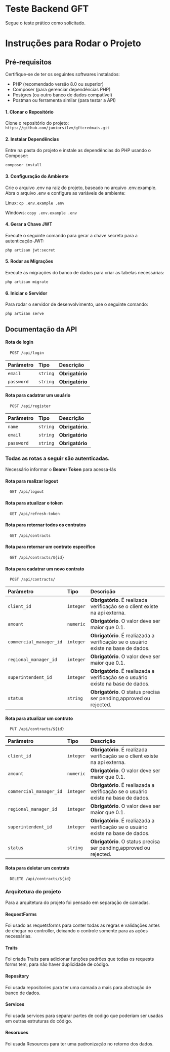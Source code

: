 
# Teste Backend GFT

Segue o teste prático como solicitado.


# Instruções para Rodar o Projeto

## Pré-requisitos
Certifique-se de ter os seguintes softwares instalados:

- PHP (recomendado versão 8.0 ou superior)
- Composer (para gerenciar dependências PHP)
- Postgres (ou outro banco de dados compatível)
- Postman ou ferramenta similar (para testar a API)

#### 1. Clonar o Repositório
Clone o repositório do projeto:
```https://github.com/juniorsilvv/gftcredmais.git```

#### 2. Instalar Dependências
Entre na pasta do projeto e instale as dependências do PHP usando o Composer:

```composer install```

#### 3. Configuração do Ambiente
Crie o arquivo .env na raiz do projeto, baseado no arquivo .env.example. Abra o arquivo .env e configure as variáveis de ambiente:

Linux: 
```cp .env.example .env```

Windows: ```copy .env.example .env```

#### 4. Gerar a Chave JWT
Execute o seguinte comando para gerar a chave secreta para a autenticação JWT:

```php artisan jwt:secret```

#### 5. Rodar as Migrações
Execute as migrações do banco de dados para criar as tabelas necessárias:

```php artisan migrate```

#### 6. Iniciar o Servidor
Para rodar o servidor de desenvolvimento, use o seguinte comando:

```php artisan serve```




## Documentação da API

#### Rota de login
```http
  POST /api/login
```

| Parâmetro   | Tipo       | Descrição                           |
| :---------- | :--------- | :---------------------------------- |
| `email` | `string` | **Obrigatório**|
| `password` | `string` | **Obrigatório**|

#### Rota para cadatrar um usuário

```http
  POST /api/register
```

| Parâmetro   | Tipo       | Descrição                                   |
| :---------- | :--------- | :------------------------------------------ |
| `name`      | `string` | **Obrigatório**.|
| `email` | `string` | **Obrigatório**|
| `password` | `string` | **Obrigatório**|


### Todas as rotas a seguir são autenticadas.
Necessário informar o **Bearer Token** para acessa-lás

#### Rota para realizar logout
```http
  GET /api/logout
```

#### Rota para atualizar o token
```http
  GET /api/refresh-token
```

#### Rota para retornar todos os contratos
```http
  GET /api/contracts
```

#### Rota para retornar um contrato específico
```http
  GET /api/contracts/${id}
```

#### Rota para cadatrar um novo contrato
```http
  POST /api/contracts/
```
| Parâmetro   | Tipo       | Descrição                                   |
| :---------- | :--------- | :------------------------------------------ |
| `client_id`      | `integer` | **Obrigatório**. É realizada verificação se o client existe na api externa.|
| `amount` | `numeric` | **Obrigatório**. O valor deve ser maior que 0.1.|
| `commercial_manager_id` | `integer` | **Obrigatório**. É realiazada a verificação se o usuário existe na base de dados.|
| `regional_manager_id` | `integer` | **Obrigatório**. O valor deve ser maior que 0.1.|
| `superintendent_id` | `integer` | **Obrigatório**. É realiazada a verificação se o usuário existe na base de dados.|
| `status` | `string` | **Obrigatório**. O status precisa ser pending,approved ou rejected.|

#### Rota para atualizar um contrato
```http
  PUT /api/contracts/${id}
```
| Parâmetro   | Tipo       | Descrição                                   |
| :---------- | :--------- | :------------------------------------------ |
| `client_id`      | `integer` | **Obrigatório**. É realizada verificação se o client existe na api externa.|
| `amount` | `numeric` | **Obrigatório**. O valor deve ser maior que 0.1.|
| `commercial_manager_id` | `integer` | **Obrigatório**. É realiazada a verificação se o usuário existe na base de dados.|
| `regional_manager_id` | `integer` | **Obrigatório**. O valor deve ser maior que 0.1.|
| `superintendent_id` | `integer` | **Obrigatório**. É realiazada a verificação se o usuário existe na base de dados.|
| `status` | `string` | **Obrigatório**. O status precisa ser pending,approved ou rejected.|

#### Rota para deletar um contrato
```http
  DELETE /api/contracts/${id}
```


### Arquitetura do projeto
Para a arquitetura do projeto foi pensado em separação de camadas.

#### RequestForms

Foi usado as requetsforms para conter todas as regras e validações antes de chegar no controller, deixando o controle somente para as ações necessárias.

#### Traits
Foi criada Traits para adicionar funções padrões que todas os requests forms tem, para não haver duplicidade de código.


#### Repository
Foi usada repositories para ter uma camada a mais para abstração de banco de dados.

#### Services
Foi usada services para separar partes de codigo que poderiam ser usadas em outras estruturas do código.

#### Resoruces
Foi usada Resources para ter uma padronização no retorno dos dados.